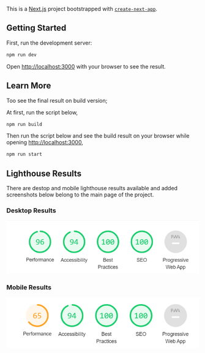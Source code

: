 This is a [Next.js](https://nextjs.org/) project bootstrapped with [`create-next-app`](https://github.com/vercel/next.js/tree/canary/packages/create-next-app).

## Getting Started

First, run the development server:

```bash
npm run dev
```

Open [http://localhost:3000](http://localhost:3000) with your browser to see the result.

## Learn More

Too see the final result on build version;

At first, run the script below,

```bash
npm run build
```

Then run the script below and see the build result on your browser while opening [http://localhost:3000](http://localhost:3000),

```bash
npm run start
```

## Lighthouse Results

There are destop and mobile lighthouse results available and added screenshots below belong to the main page of the project.

### Desktop Results

![Desktop Results](./lighthouse-metrics/desktop_performance.png "Desktop")

### Mobile Results

![Mobile Results](./lighthouse-metrics/mobile_performance.png "Mobile")
